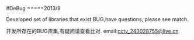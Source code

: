 #DeBug
=====2013/9

Developed set of libraries that exist BUG,have questions, please see match.

开发所存在的BUG库集,有疑问请查看比对.
                                                                                          email:cctv_243028755@live.cn
